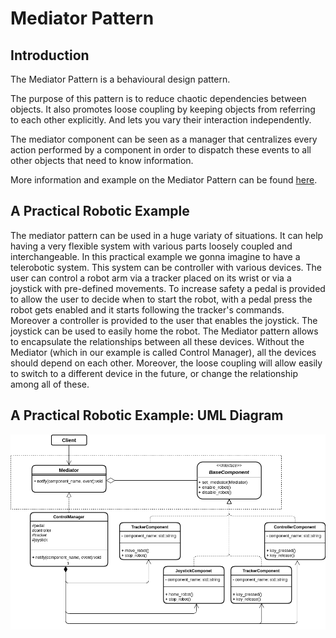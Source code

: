 # Mediator Pattern

## Introduction
The Mediator Pattern is a behavioural design pattern.

The purpose of this pattern is to reduce chaotic dependencies between objects. It also promotes loose coupling by keeping objects from referring to each other explicitly. And lets you vary their interaction independently.

The mediator component can be seen as a manager that centralizes every action performed by a component in order to dispatch these events to all other objects that need to know information.

More information and example on the Mediator Pattern can be found [here](https://refactoring.guru/design-patterns/mediator).

## A Practical Robotic Example
The mediator pattern can be used in a huge variaty of situations. It can help having a very flexible system with various parts loosely coupled and interchangeable.
In this practical example we gonna imagine to have a telerobotic system. This system can be controller with various devices. The user can control a robot arm via a tracker placed on its wrist or via a joystick with pre-defined movements. To increase safety a pedal is provided to allow the user to decide when to start the robot, with a pedal press the robot gets enabled and it starts following the tracker's commands.
Moreover a controller is provided to the user that enables the joystick. The joystick can be used to easily home the robot.
The Mediator pattern allows to encapsulate the relationships between all these devices. Without the Mediator (which in our example is called Control Manager), all the devices should depend on each other. Moreover, the loose coupling will allow easily to switch to a different device in the future, or change the relationship among all of these.


## A Practical Robotic Example: UML Diagram
![image](images/mediator_pattern.png)
